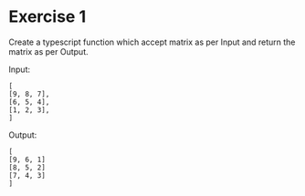 # Exercise 1

Create a typescript function which accept matrix as per Input and return the matrix as per Output.

Input:

```
[
[9, 8, 7],
[6, 5, 4],
[1, 2, 3],
]
```

Output:

```
[
[9, 6, 1]
[8, 5, 2]
[7, 4, 3]
]
```